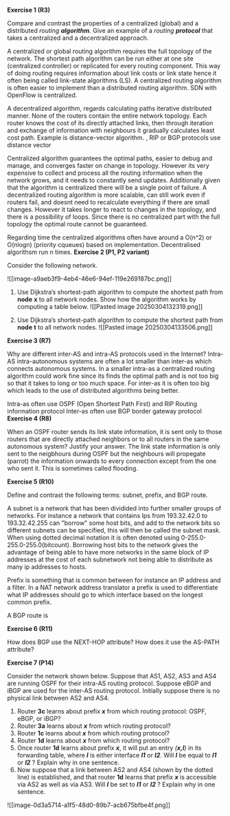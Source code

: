 **Exercise 1 (R3)**

Compare and contrast the properties of a centralized (global) and a distributed _routing **algorithm**_. Give an example of a _routing **protocol**_ that takes a centralized and a decentralized approach.

A centralized or global routing algorithm requires the full topology of the network. The shortest path algorithm can be run either at one site (centralized controller) or replicated for every routing component. This way of doing routing requires information about link costs or link state hence it often being called link-state algorithms (LS). A centralized routing algorithm is often easier to implement than a distributed routing algorithm.  SDN with OpenFlow is centralized.

A decentralized algorithm, regards calculating paths iterative distributed manner. None of the routers contain the entire network topology. Each router knows the cost of its directly attached links, then through iteration and exchange of information with neighbours it gradually calculates least cost path. Example is distance-vector algorithm.  , RIP or BGP protocols use distance vector

Centralized algorithm guarantees the optimal paths, easier to debug and manage, and converges faster on change in topology. However its very expensive to collect and process all the routing information when the network grows, and it needs to constantly send updates. Additionally given that the algorithm is centralized there will be a single point of failure. A decentralized routing algorithm is more scalable, can still work even if routers fail, and doesnt need to recalculate everything if there are small changes. However it takes longer to react to changes in the topology, and there is a possibility of loops. Since there is no centralized part with the full topology the optimal route cannot be guaranteed. 

Regarding time the centralized algorithms often have around a O(n^2) or O(nlogn) (priority cqueues) based on implementation. Decentralised algorithsm run n times.
**Exercise 2 (P1, P2 variant)**

Consider the following network.

![[image-a9aeb3f9-4eb4-46e6-94ef-119e269187bc.png]]

1. Use Dijkstra’s shortest-path algorithm to compute the shortest path from **node** **x** to all network nodes. Show how the algorithm works by computing a table below.
   ![[Pasted image 20250304132319.png]]

2. Use Dijkstra’s shortest-path algorithm to compute the shortest path from **node** **t** to all network nodes.
![[Pasted image 20250304133506.png]]


**Exercise 3 (R7)**

Why are different inter-AS and intra-AS protocols used in the Internet?
Intra-AS intra-autonomous systems are often a lot smaller than inter-as which connects autonomous systems. In a smaller intra-as a centralized routing algorithm could work fine since its finds the optimal path and is not too big so that it takes to long or too much space. For inter-as it is often too big which leads to the use of distributed algorithms being better. 

Intra-as often use OSPF (Open Shortest Path First) and RIP Routing information protocol
Inter-as often use BGP border gateway protocol
**Exercise 4 (R8)**

When an OSPF router sends its link state information, it is sent only to those routers that are directly attached neighbors or to all routers in the same autonomous system? Justify your answer. The link state information is only sent to the neigbhours during OSPF but the neighbours will propegate (parrot) the information onwards to every connection except from the one who sent it. This is sometimes called flooding.

**Exercise 5 (R10)**

Define and contrast the following terms: subnet, prefix, and BGP route.

A subnet is a network that has been dividided into further smaller groups of networks. For instance a network that contains Ips from 193.32.42.0 to 193.32.42.255 can "borrow" some host bits, and add to the network bits so different subnets can be specified, this will then be called the subnet mask. When using dotted decimal notation it is often denoted using 0-255.0-255.0-255.0\(bitcount). Borrowing host bits to the network gives the advantage of being able to have more networks in the same block of IP addresses at the cost of each subnetwork not being able to distribute as many ip addresses to hosts.

Prefix is something that is common between for instance an IP address and a filter. In a NAT network address translator a prefix is used to differentiate what IP addresses should go to which interface based on the longest common prefix.

A BGP route is 

**Exercise 6 (R11)**

How does BGP use the NEXT-HOP attribute? How does it use the AS-PATH attribute?

**Exercise 7 (P14)**

Consider the network shown below. Suppose that AS1, AS2, AS3 and AS4 are running OSPF for their intra-AS routing protocol. Suppose eBGP and iBGP are used for the inter-AS routing protocol. Initially suppose there is no physical link between AS2 and AS4.

1. Router **3c** learns about prefix **_x_** from which routing protocol: OSPF, eBGP, or iBGP?
2. Router **3a** learns about **_x_** from which routing protocol?
3. Router **1c** learns about **_x_** from which routing protocol?
4. Router **1d** learns about **_x_** from which routing protocol?
5. Once router **1d** learns about prefix **_x_**, it will put an entry _(**x,I**)_ in its forwarding table, where **_I_** is either interface **_I1_** or **_I2_**. Will **_I_** be equal to **_I1_** or **_I2_** ? Explain why in one sentence.
6. Now suppose that a link between AS2 and AS4 (shown by the dotted line) is established, and that router **1d** learns that prefix **_x_** is accessible via AS2 as well as via AS3. Will **_I_** be set to **_I1_** or **_I2_** ? Explain why in one sentence.

![[image-0d3a5714-a1f5-48d0-89b7-acb675bfbe4f.png]]
